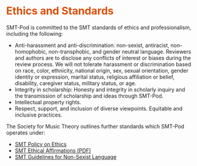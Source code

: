 <h1 style="color:#de4d00;">Ethics and Standards</h1>

SMT-Pod is committed to the SMT standards of ethics and professionalism, including the following:
- Anti-harassment and anti-discrimination: non-sexist, antiracist, non-homophobic, non-transphobic, and gender neutral language. Reviewers and authors are to disclose any conflicts of interest or biases during the review process. We will not tolerate harassment or discrimination based on race, color, ethnicity, national origin, sex, sexual orientation, gender identity or expression, marital status, religious affiliation or belief, disability, caregiver status, military status, or age.
- Integrity in scholarship: Honesty and integrity in scholarly inquiry and the transmission of scholarship and ideas through SMT-Pod.
- Intellectual property rights.  
- Respect, support, and inclusion of diverse viewpoints. Equitable and inclusive practices.  

The Society for Music Theory outlines further standards which SMT-Pod operates under:
- [SMT Policy on Ethics](https://societymusictheory.org/administration/ethics_policy)
- [SMT Ethical Affirmations (PDF)](https://societymusictheory.org/sites/default/files/governance-documents/ethical_affirmations.pdf)
- [SMT Guidelines for Non-Sexist Language](https://societymusictheory.org/administration/committees/csw/non-sexist-language)
